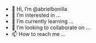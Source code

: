 - 👋 Hi, I’m @abrielbonilla
- 👀 I’m interested in ...
- 🌱 I’m currently learning ...
- 💞️ I’m looking to collaborate on ...
- 📫 How to reach me ...

<!---
abrielbonilla/abrielbonilla is a ✨ special ✨ repository because its `README.md` (this file) appears on your GitHub profile.
You can click the Preview link to take a look at your changes.
--->
